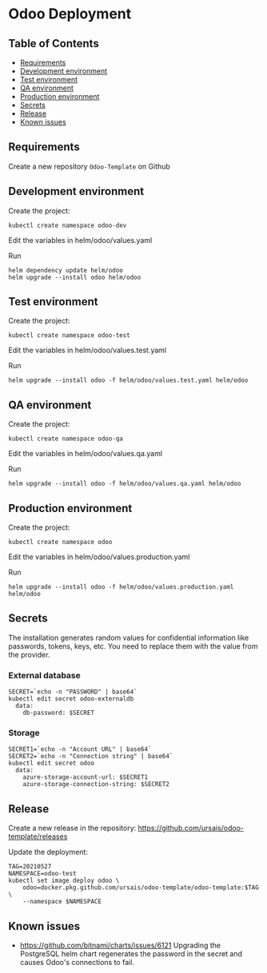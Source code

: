 # Odoo Deployment

## Table of Contents
* [Requirements](#Requirements)
* [Development environment](#Development-environment)
* [Test environment](#Test-environment)
* [QA environment](#QA-environment)
* [Production environment](#Production-environment)
* [Secrets](#Secrets)
* [Release](#Release)
* [Known issues](#Known-issues)

## Requirements

Create a new repository `Odoo-Template` on Github

## Development environment

Create the project:
```shell script
kubectl create namespace odoo-dev
```
Edit the variables in helm/odoo/values.yaml

Run
```shell script
helm dependency update helm/odoo
helm upgrade --install odoo helm/odoo
```

## Test environment

Create the project:
```shell script
kubectl create namespace odoo-test
```
Edit the variables in helm/odoo/values.test.yaml

Run
```shell script
helm upgrade --install odoo -f helm/odoo/values.test.yaml helm/odoo
```

## QA environment

Create the project:
```shell script
kubectl create namespace odoo-qa
```
Edit the variables in helm/odoo/values.qa.yaml

Run
```shell script
helm upgrade --install odoo -f helm/odoo/values.qa.yaml helm/odoo
```

## Production environment

Create the project:
```shell script
kubectl create namespace odoo
```
Edit the variables in helm/odoo/values.production.yaml

Run
```shell script
helm upgrade --install odoo -f helm/odoo/values.production.yaml helm/odoo
```

## Secrets

The installation generates random values for confidential information like passwords,
tokens, keys, etc. You need to replace them with the value from the provider.

### External database

```shell
SECRET=`echo -n "PASSWORD" | base64`
kubectl edit secret odoo-externaldb
  data:
    db-password: $SECRET
```

### Storage

```shell
SECRET1=`echo -n "Account URL" | base64`
SECRET2=`echo -n "Connection string" | base64`
kubectl edit secret odoo
  data:
    azure-storage-account-url: $SECRET1
    azure-storage-connection-string: $SECRET2
```

## Release

Create a new release in the repository:
https://github.com/ursais/odoo-template/releases

Update the deployment:
```shell script
TAG=20210527
NAMESPACE=odoo-test
kubectl set image deploy odoo \
    odoo=docker.pkg.github.com/ursais/odoo-template/odoo-template:$TAG \
    --namespace $NAMESPACE
```

## Known issues

* https://github.com/bitnami/charts/issues/6121
  Upgrading the PostgreSQL helm chart regenerates the password in the secret and causes
  Odoo's connections to fail.
